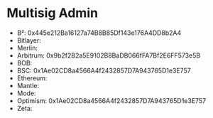 # Multisig Admin
- B²: 0x445e212Ba16127a74B8B85Df143e176A4DD8b2A4
- Bitlayer: 
- Merlin:
- Arbitrum: 0x9b2f2B2a5E9102B8BaDB066fFA7Bf2E6FF573e5B
- BOB: 
- BSC: 0x1Ae02CD8a4566A4f2432857D7A943765D1e3E757
- Ethereum:
- Mantle:
- Mode:
- Optimism: 0x1Ae02CD8a4566A4f2432857D7A943765D1e3E757
- Zeta:
